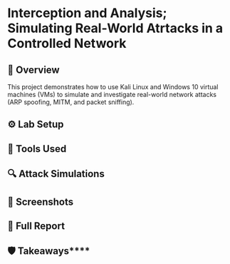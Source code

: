 # Interception and Analysis; Simulating Real-World Atrtacks in a Controlled Network

## 🧪 Overview

This project demonstrates how to use Kali Linux and Windows 10 virtual machines (VMs) to simulate and investigate real-world network attacks (ARP spoofing, MITM, and packet sniffing). 

## ⚙️ Lab Setup

## 🔧 Tools Used

## 🔍 Attack Simulations

## 📸 Screenshots



## 📄 Full Report

## 🛡️ Takeaways****
